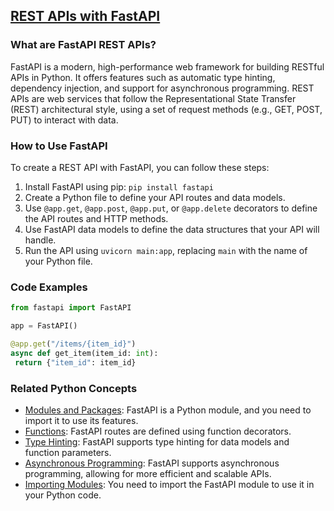 ## [REST APIs with FastAPI](./../REST-APIs-with-FastAPI/)

### What are FastAPI REST APIs?
FastAPI is a modern, high-performance web framework for building RESTful APIs in Python. It offers features such as automatic type hinting, dependency injection, and support for asynchronous programming. REST APIs are web services that follow the Representational State Transfer (REST) architectural style, using a set of request methods (e.g., GET, POST, PUT) to interact with data.

### How to Use FastAPI
To create a REST API with FastAPI, you can follow these steps:

1. Install FastAPI using pip: `pip install fastapi`
2. Create a Python file to define your API routes and data models.
3. Use `@app.get`, `@app.post`, `@app.put`, or `@app.delete` decorators to define the API routes and HTTP methods.
4. Use FastAPI data models to define the data structures that your API will handle.
5. Run the API using `uvicorn main:app`, replacing `main` with the name of your Python file.

### Code Examples
```python
from fastapi import FastAPI

app = FastAPI()

@app.get("/items/{item_id}")
async def get_item(item_id: int):
 return {"item_id": item_id}
```

### Related Python Concepts

- [Modules and Packages](./../Modules-and-Packages/): FastAPI is a Python module, and you need to import it to use its features.
- [Functions](./../Functions/): FastAPI routes are defined using function decorators.
- [Type Hinting](./../Type-Hinting/): FastAPI supports type hinting for data models and function parameters.
- [Asynchronous Programming](./../Asynchronous-Programming/): FastAPI supports asynchronous programming, allowing for more efficient and scalable APIs.
- [Importing Modules](./../Importing-Modules/): You need to import the FastAPI module to use it in your Python code.